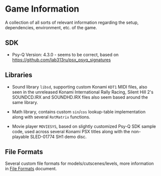 # Game Information
A collection of all sorts of relevant information regarding the setup, dependencies, environment, etc. of the game.

## SDK

- Psy-Q Version: 4.3.0 - seems to be correct, based on https://github.com/lab313ru/psx_psyq_signatures

## Libraries

- Sound library `libsd`, supporting custom Konami `KDT1` MIDI files, also seen in the unreleased Konami International Rally Racing, Silent Hill 2's SOUNDCD.IRX and SOUNDHD.IRX files also seem based around the same library.

- Math library, contains custom `sin`/`cos` lookup-table implementation along with several `RotMatrix` functions.

- Movie player `MOVIESYS`, based on slightly customized Psy-Q SDK sample code, used across several Konami PSX titles along with the non-playable SLED-01774 SH1 demo disc.

## File Formats
Several custom file formats for models/cutscenes/levels, more information in [File Formats](/docs/File%20Formats.md) document.
